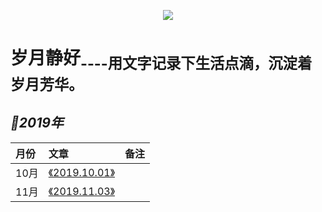 
<p align='center'>
<img src='https://static001.geekbang.org/resource/image/89/8f/890bb2e1f9e0f7a027446c35a1cb9d8f.jpg'>
</p>

# 岁月静好<sub>----用文字记录下生活点滴，沉淀着岁月芳华。<sub>

## *📖2019年*
|月份|文章|备注|
|:---|:--|:---:
|10月|[《2019.10.01》](https://github.com/baohenglin/quiet-years/blob/master/Articles/2019.10.01.md)<br>|
|11月|[《2019.11.03》](https://github.com/baohenglin/quiet-years/blob/master/Articles/2019.11.03_%E6%B0%91%E6%97%8F%E5%A4%8D%E5%85%B4%E8%83%BD%E5%A4%9F%E9%87%8F%E5%8C%96.md)<br>|








